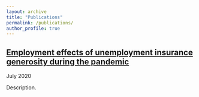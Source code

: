```yaml
---
layout: archive
title: "Publications"
permalink: /publications/
author_profile: true
---
```


<!-- {% if author.googlescholar %}
  You can also find my articles on <u><a href="{{author.googlescholar}}">my Google Scholar profile</a>.</u>
{% endif %}

{% include base_path %}

{% for post in site.publications reversed %}
  {% include archive-single.html %}
{% endfor %} -->

## [Employment effects of unemployment insurance generosity during the pandemic](https://roar-assets-auto.rbl.ms/documents/30228/CARES-UI_identification_vF(1).pdf)

July 2020

Description. 